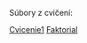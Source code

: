 Súbory z cvičení:

[Cvicenie1](Cvicenie1-9h50/Cvicenie1.hs) [Faktorial](Cvicenie1-9h50/Faktorial.hs)
